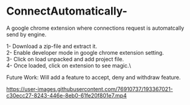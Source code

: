 # ConnectAutomatically-
A google chrome extension where connections request is automatcally send by engine.

1- Download a zip-file and extract it.\
2- Enable developer mode in google chrome extension setting.\
3- Click on load unpacked and add project file.\
4- Once loaded, click on extension to see magic.\


Future Work: Will add a feature to accept, deny and withdraw feature.


https://user-images.githubusercontent.com/76910737/193367021-c30ecc27-8243-446e-8eb0-61fe20f801e7.mp4

